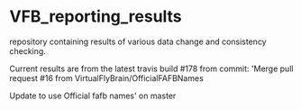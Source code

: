 # VFB_reporting_results
repository containing results of various data change and consistency checking.

 Current results are from the latest travis build #178 from commit: 'Merge pull request #16 from VirtualFlyBrain/OfficialFAFBNames

Update to use Official fafb names' on master
